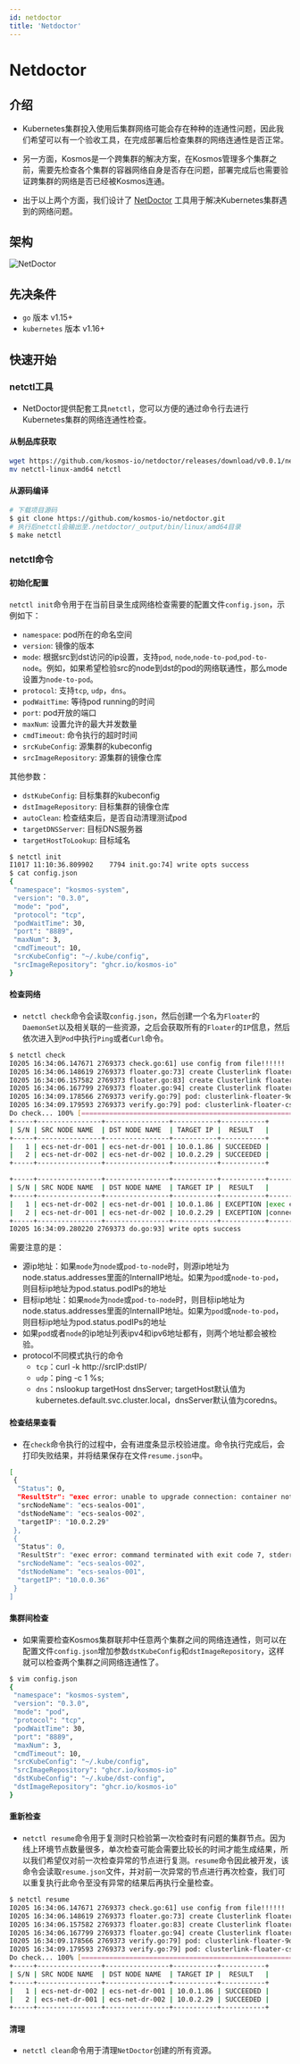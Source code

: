 ```yaml
---
id: netdoctor
title: 'Netdoctor'
---
```


# Netdoctor

## 介绍

* Kubernetes集群投入使用后集群网络可能会存在种种的连通性问题，因此我们希望可以有一个验收工具，在完成部署后检查集群的网络连通性是否正常。

* 另一方面，Kosmos是一个跨集群的解决方案，在Kosmos管理多个集群之前，需要先检查各个集群的容器网络自身是否存在问题，部署完成后也需要验证跨集群的网络是否已经被Kosmos连通。

* 出于以上两个方面，我们设计了 [NetDoctor](https://github.com/kosmos-io/netdoctor) 工具用于解决Kubernetes集群遇到的网络问题。

## 架构

![NetDoctor](img/netdr-arch.png)

## 先决条件

* `go` 版本 v1.15+
* `kubernetes` 版本 v1.16+

## 快速开始

### netctl工具
* NetDoctor提供配套工具`netctl`，您可以方便的通过命令行去进行Kubernetes集群的网络连通性检查。
#### 从制品库获取
````bash
wget https://github.com/kosmos-io/netdoctor/releases/download/v0.0.1/netctl-linux-amd64 
mv netctl-linux-amd64 netctl
````
#### 从源码编译
````bash
# 下载项目源码
$ git clone https://github.com/kosmos-io/netdoctor.git
# 执行后netctl会输出至./netdoctor/_output/bin/linux/amd64目录
$ make netctl
````
### netctl命令
#### 初始化配置
`netctl init`命令用于在当前目录生成网络检查需要的配置文件`config.json`，示例如下：
+ `namespace`: pod所在的命名空间
+ `version`: 镜像的版本
+ `mode`: 根据src到dst访问的ip设置，支持`pod`, `node`,`node-to-pod`,`pod-to-node`。例如，如果希望检验src的node到dst的pod的网络联通性，那么mode设置为`node-to-pod`。
+ `protocol`: 支持`tcp`, `udp`，`dns`。
+ `podWaitTime`: 等待pod running的时间
+ `port`: pod开放的端口
+ `maxNum`: 设置允许的最大并发数量
+ `cmdTimeout`: 命令执行的超时时间
+ `srcKubeConfig`: 源集群的kubeconfig
+ `srcImageRepository`: 源集群的镜像仓库

其他参数：
+ `dstKubeConfig`: 目标集群的kubeconfig
+ `dstImageRepository`: 目标集群的镜像仓库
+ `autoClean`: 检查结束后，是否自动清理测试pod
+ `targetDNSServer`: 目标DNS服务器
+ `targetHostToLookup`: 目标域名
````bash
$ netctl init
I1017 11:10:36.809902    7794 init.go:74] write opts success
$ cat config.json
{
 "namespace": "kosmos-system",
 "version": "0.3.0",
 "mode": "pod",
 "protocol": "tcp",
 "podWaitTime": 30,
 "port": "8889",
 "maxNum": 3,
 "cmdTimeout": 10,
 "srcKubeConfig": "~/.kube/config",
 "srcImageRepository": "ghcr.io/kosmos-io"
}
````
#### 检查网络
* `netctl check`命令会读取`config.json`，然后创建一个名为`Floater`的`DaemonSet`以及相关联的一些资源，之后会获取所有的`Floater`的`IP`信息，然后依次进入到`Pod`中执行`Ping`或者`Curl`命令。
````bash
$ netctl check
I0205 16:34:06.147671 2769373 check.go:61] use config from file!!!!!!
I0205 16:34:06.148619 2769373 floater.go:73] create Clusterlink floater, namespace: kosmos-system
I0205 16:34:06.157582 2769373 floater.go:83] create Clusterlink floater, apply RBAC
I0205 16:34:06.167799 2769373 floater.go:94] create Clusterlink floater, version: v0.2.0
I0205 16:34:09.178566 2769373 verify.go:79] pod: clusterlink-floater-9dzsg is ready. status: Running
I0205 16:34:09.179593 2769373 verify.go:79] pod: clusterlink-floater-cscdh is ready. status: Running
Do check... 100% [================================================================================]  [0s]
+-----+----------------+----------------+-----------+-----------+
| S/N | SRC NODE NAME  | DST NODE NAME  | TARGET IP |  RESULT   |
+-----+----------------+----------------+-----------+-----------+
|   1 | ecs-net-dr-001 | ecs-net-dr-001 | 10.0.1.86 | SUCCEEDED |
|   2 | ecs-net-dr-002 | ecs-net-dr-002 | 10.0.2.29 | SUCCEEDED |
+-----+----------------+----------------+-----------+-----------+

+-----+----------------+----------------+-----------+-----------+-------------------------------+
| S/N | SRC NODE NAME  | DST NODE NAME  | TARGET IP |  RESULT   |              LOG              |
+-----+----------------+----------------+-----------+-----------+-------------------------------+
|   1 | ecs-net-dr-002 | ecs-net-dr-001 | 10.0.1.86 | EXCEPTION |exec error: unable to upgrade  |
|   2 | ecs-net-dr-001 | ecs-net-dr-002 | 10.0.2.29 | EXCEPTION |connection: container not......|
+-----+----------------+----------------+-----------+-----------+-------------------------------+
I0205 16:34:09.280220 2769373 do.go:93] write opts success
````

需要注意的是：
+ 源ip地址：如果`mode`为`node`或`pod-to-node`时，则源ip地址为node.status.addresses里面的InternalIP地址。如果为`pod`或`node-to-pod`，则目标ip地址为pod.status.podIPs的地址
+ 目标ip地址：如果`mode`为`node`或`pod-to-node`时，则目标ip地址为node.status.addresses里面的InternalIP地址。如果为`pod`或`node-to-pod`，则目标ip地址为pod.status.podIPs的地址
+ 如果`pod`或者`node`的ip地址列表ipv4和ipv6地址都有，则两个地址都会被检验。
+ protocol不同模式执行的命令
  + `tcp`：curl -k http:\//srcIP:dstIP/
  + `udp`：ping -c 1 %s;
  + `dns`：nslookup targetHost dnsServer; targetHost默认值为kubernetes.default.svc.cluster.local，dnsServer默认值为coredns。

#### 检查结果查看
* 在`check`命令执行的过程中，会有进度条显示校验进度。命令执行完成后，会打印失败结果，并将结果保存在文件`resume.json`中。
````bash
[
 {
  "Status": 0,
  "ResultStr": "exec error: unable to upgrade connection: container not found (\"floater\"), stderr: ",
  "srcNodeName": "ecs-sealos-001",
  "dstNodeName": "ecs-sealos-002",
  "targetIP": "10.0.2.29"
 },
 {
  "Status": 0,
  "ResultStr": "exec error: command terminated with exit code 7, stderr  % Total  % Received % Xferd  Average  Speed  Time  Time  Time  Current\n  Dload  Upload  Total  Spent  Left  Speed\n\r  0  0  0  0  0  0  0  0 --:--:-- --:--:-- --:--:--  0\r  0  0  0  0  0  0  0  0 --:--:-- --:--:-- --:--:--  0\ncurl: (7) Failed to connect to 10.0.0.36 port 8889 after 0 ms: Couldn't connect to server\n",
  "srcNodeName": "ecs-sealos-002",
  "dstNodeName": "ecs-sealos-001",
  "targetIP": "10.0.0.36"
 }
]
````
#### 集群间检查
* 如果需要检查Kosmos集群联邦中任意两个集群之间的网络连通性，则可以在配置文件`config.json`增加参数`dstKubeConfig`和`dstImageRepository`，这样就可以检查两个集群之间网络连通性了。
````bash
$ vim config.json
{
 "namespace": "kosmos-system",
 "version": "0.3.0",
 "mode": "pod",
 "protocol": "tcp",
 "podWaitTime": 30,
 "port": "8889",
 "maxNum": 3,
 "cmdTimeout": 10,
 "srcKubeConfig": "~/.kube/config",
 "srcImageRepository": "ghcr.io/kosmos-io"
 "dstKubeConfig": "~/.kube/dst-config",
 "dstImageRepository": "ghcr.io/kosmos-io"
}
````

#### 重新检查
* `netctl resume`命令用于复测时只检验第一次检查时有问题的集群节点。因为线上环境节点数量很多，单次检查可能会需要比较长的时间才能生成结果，所以我们希望仅对前一次检查异常的节点进行复测。`resume`命令因此被开发，该命令会读取`resume.json`文件，并对前一次异常的节点进行再次检查，我们可以重复执行此命令至没有异常的结果后再执行全量检查。
````bash
$ netctl resume
I0205 16:34:06.147671 2769373 check.go:61] use config from file!!!!!!
I0205 16:34:06.148619 2769373 floater.go:73] create Clusterlink floater, namespace: kosmos-system
I0205 16:34:06.157582 2769373 floater.go:83] create Clusterlink floater, apply RBAC
I0205 16:34:06.167799 2769373 floater.go:94] create Clusterlink floater, version: v0.2.0
I0205 16:34:09.178566 2769373 verify.go:79] pod: clusterlink-floater-9dzsg is ready. status: Running
I0205 16:34:09.179593 2769373 verify.go:79] pod: clusterlink-floater-cscdh is ready. status: Running
Do check... 100% [================================================================================]  [0s]
+-----+----------------+----------------+-----------+-----------+
| S/N | SRC NODE NAME  | DST NODE NAME  | TARGET IP |  RESULT   |
+-----+----------------+----------------+-----------+-----------+
|   1 | ecs-net-dr-002 | ecs-net-dr-001 | 10.0.1.86 | SUCCEEDED |
|   2 | ecs-net-dr-001 | ecs-net-dr-002 | 10.0.2.29 | SUCCEEDED |
+-----+----------------+----------------+-----------+-----------+
````

#### 清理
* `netctl clean`命令用于清理`NetDoctor`创建的所有资源。
